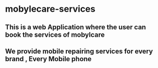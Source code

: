 # mobylecare-services
## This is a web Application where the user can book the services of mobylcare
## We provide mobile repairing services for every brand , Every Mobile phone 
 
